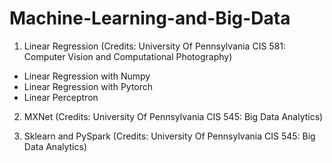 # Machine-Learning-and-Big-Data
1. Linear Regression  (Credits: University Of Pennsylvania CIS 581: Computer Vision and Computational Photography)
- Linear Regression with Numpy
- Linear Regression with Pytorch
- Linear Perceptron

2. MXNet  (Credits: University Of Pennsylvania CIS 545: Big Data Analytics)

3. Sklearn and PySpark  (Credits: University Of Pennsylvania CIS 545: Big Data Analytics)
